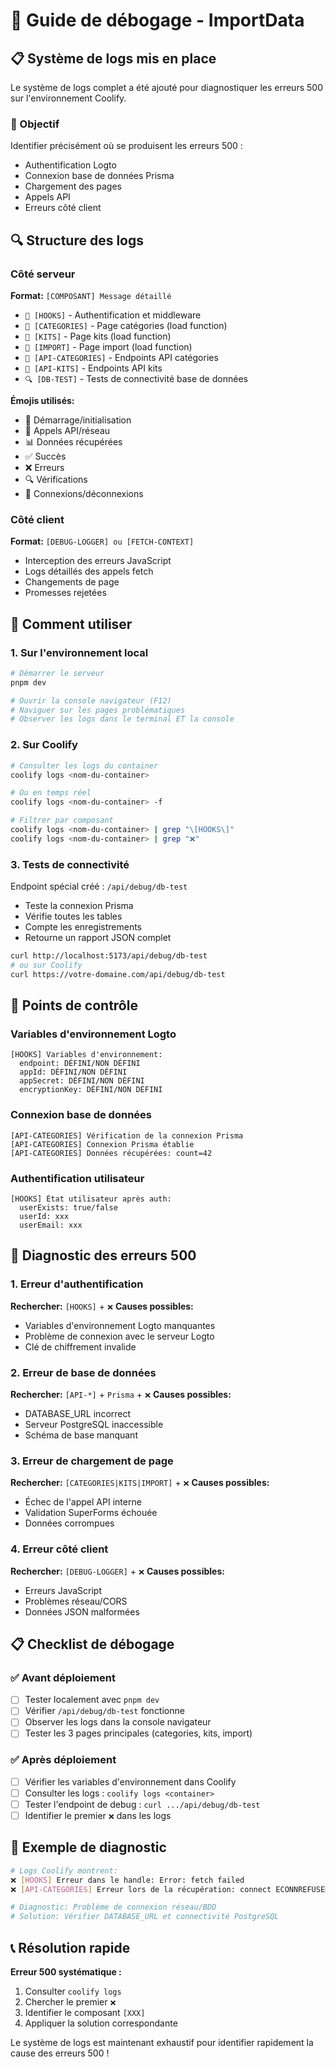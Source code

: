 # 🔧 Guide de débogage - ImportData

## 📋 Système de logs mis en place

Le système de logs complet a été ajouté pour diagnostiquer les erreurs 500 sur l'environnement Coolify.

### 🎯 Objectif

Identifier précisément où se produisent les erreurs 500 :

- Authentification Logto
- Connexion base de données Prisma
- Chargement des pages
- Appels API
- Erreurs côté client

## 🔍 Structure des logs

### Côté serveur

**Format:** `[COMPOSANT] Message détaillé`

- `🚀 [HOOKS]` - Authentification et middleware
- `🔧 [CATEGORIES]` - Page catégories (load function)
- `🔧 [KITS]` - Page kits (load function)
- `🔧 [IMPORT]` - Page import (load function)
- `📡 [API-CATEGORIES]` - Endpoints API catégories
- `📡 [API-KITS]` - Endpoints API kits
- `🔍 [DB-TEST]` - Tests de connectivité base de données

**Émojis utilisés:**

- 🚀 Démarrage/initialisation
- 📡 Appels API/réseau
- 📊 Données récupérées
- ✅ Succès
- ❌ Erreurs
- 🔍 Vérifications
- 🔌 Connexions/déconnexions

### Côté client

**Format:** `[DEBUG-LOGGER] ou [FETCH-CONTEXT]`

- Interception des erreurs JavaScript
- Logs détaillés des appels fetch
- Changements de page
- Promesses rejetées

## 🎯 Comment utiliser

### 1. Sur l'environnement local

```bash
# Démarrer le serveur
pnpm dev

# Ouvrir la console navigateur (F12)
# Naviguer sur les pages problématiques
# Observer les logs dans le terminal ET la console
```

### 2. Sur Coolify

```bash
# Consulter les logs du container
coolify logs <nom-du-container>

# Ou en temps réel
coolify logs <nom-du-container> -f

# Filtrer par composant
coolify logs <nom-du-container> | grep "\[HOOKS\]"
coolify logs <nom-du-container> | grep "❌"
```

### 3. Tests de connectivité

Endpoint spécial créé : `/api/debug/db-test`

- Teste la connexion Prisma
- Vérifie toutes les tables
- Compte les enregistrements
- Retourne un rapport JSON complet

```bash
curl http://localhost:5173/api/debug/db-test
# ou sur Coolify
curl https://votre-domaine.com/api/debug/db-test
```

## 🔧 Points de contrôle

### Variables d'environnement Logto

```
[HOOKS] Variables d'environnement:
  endpoint: DÉFINI/NON DÉFINI
  appId: DÉFINI/NON DÉFINI
  appSecret: DÉFINI/NON DÉFINI
  encryptionKey: DÉFINI/NON DÉFINI
```

### Connexion base de données

```
[API-CATEGORIES] Vérification de la connexion Prisma
[API-CATEGORIES] Connexion Prisma établie
[API-CATEGORIES] Données récupérées: count=42
```

### Authentification utilisateur

```
[HOOKS] État utilisateur après auth:
  userExists: true/false
  userId: xxx
  userEmail: xxx
```

## 🚨 Diagnostic des erreurs 500

### 1. Erreur d'authentification

**Rechercher:** `[HOOKS]` + `❌`
**Causes possibles:**

- Variables d'environnement Logto manquantes
- Problème de connexion avec le serveur Logto
- Clé de chiffrement invalide

### 2. Erreur de base de données

**Rechercher:** `[API-*]` + `Prisma` + `❌`
**Causes possibles:**

- DATABASE_URL incorrect
- Serveur PostgreSQL inaccessible
- Schéma de base manquant

### 3. Erreur de chargement de page

**Rechercher:** `[CATEGORIES|KITS|IMPORT]` + `❌`
**Causes possibles:**

- Échec de l'appel API interne
- Validation SuperForms échouée
- Données corrompues

### 4. Erreur côté client

**Rechercher:** `[DEBUG-LOGGER]` + `❌`
**Causes possibles:**

- Erreurs JavaScript
- Problèmes réseau/CORS
- Données JSON malformées

## 📋 Checklist de débogage

### ✅ Avant déploiement

- [ ] Tester localement avec `pnpm dev`
- [ ] Vérifier `/api/debug/db-test` fonctionne
- [ ] Observer les logs dans la console navigateur
- [ ] Tester les 3 pages principales (categories, kits, import)

### ✅ Après déploiement

- [ ] Vérifier les variables d'environnement dans Coolify
- [ ] Consulter les logs : `coolify logs <container>`
- [ ] Tester l'endpoint de debug : `curl .../api/debug/db-test`
- [ ] Identifier le premier `❌` dans les logs

## 🎯 Exemple de diagnostic

```bash
# Logs Coolify montrent:
❌ [HOOKS] Erreur dans le handle: Error: fetch failed
❌ [API-CATEGORIES] Erreur lors de la récupération: connect ECONNREFUSED

# Diagnostic: Problème de connexion réseau/BDD
# Solution: Vérifier DATABASE_URL et connectivité PostgreSQL
```

## 📞 Résolution rapide

**Erreur 500 systématique :**

1. Consulter `coolify logs`
2. Chercher le premier `❌`
3. Identifier le composant `[XXX]`
4. Appliquer la solution correspondante

Le système de logs est maintenant exhaustif pour identifier rapidement la cause des erreurs 500 !
